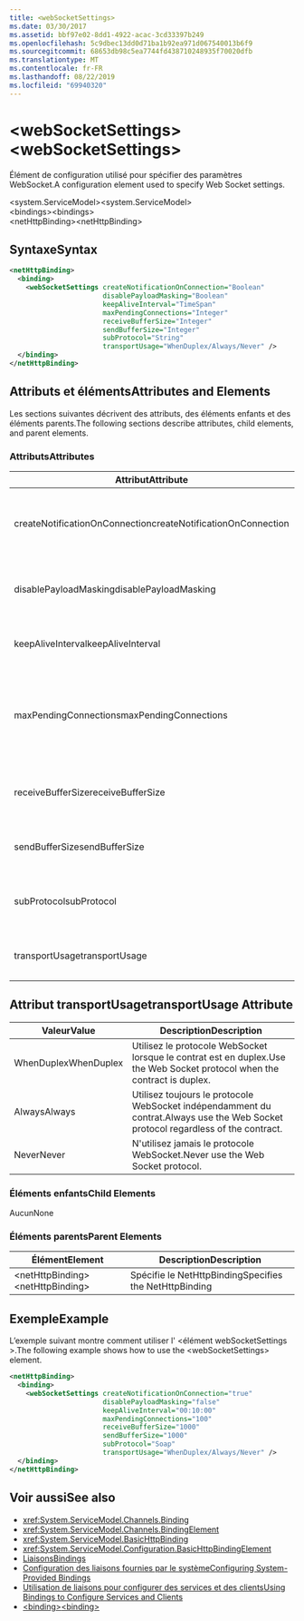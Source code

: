 ```yaml
---
title: <webSocketSettings>
ms.date: 03/30/2017
ms.assetid: bbf97e02-8dd1-4922-acac-3cd33397b249
ms.openlocfilehash: 5c9dbec13dd0d71ba1b92ea971d067540013b6f9
ms.sourcegitcommit: 68653db98c5ea7744fd438710248935f70020dfb
ms.translationtype: MT
ms.contentlocale: fr-FR
ms.lasthandoff: 08/22/2019
ms.locfileid: "69940320"
---
```

# <a name="websocketsettings"></a><span data-ttu-id="ac9a6-101">\<webSocketSettings></span><span class="sxs-lookup"><span data-stu-id="ac9a6-101">\<webSocketSettings></span></span>
<span data-ttu-id="ac9a6-102">Élément de configuration utilisé pour spécifier des paramètres WebSocket.</span><span class="sxs-lookup"><span data-stu-id="ac9a6-102">A configuration element used to specify Web Socket settings.</span></span>  
  
<span data-ttu-id="ac9a6-103">\<system.ServiceModel></span><span class="sxs-lookup"><span data-stu-id="ac9a6-103">\<system.ServiceModel></span></span>  
<span data-ttu-id="ac9a6-104">\<bindings></span><span class="sxs-lookup"><span data-stu-id="ac9a6-104">\<bindings></span></span>  
<span data-ttu-id="ac9a6-105">\<netHttpBinding></span><span class="sxs-lookup"><span data-stu-id="ac9a6-105">\<netHttpBinding></span></span>  
  
## <a name="syntax"></a><span data-ttu-id="ac9a6-106">Syntaxe</span><span class="sxs-lookup"><span data-stu-id="ac9a6-106">Syntax</span></span>  
  
```xml  
<netHttpBinding>
  <binding>
    <webSocketSettings createNotificationOnConnection="Boolean"
                       disablePayloadMasking="Boolean"
                       keepAliveInterval="TimeSpan"
                       maxPendingConnections="Integer"
                       receiveBufferSize="Integer"
                       sendBufferSize="Integer"
                       subProtocol="String"
                       transportUsage="WhenDuplex/Always/Never" />
  </binding>
</netHttpBinding>
```  
  
## <a name="attributes-and-elements"></a><span data-ttu-id="ac9a6-107">Attributs et éléments</span><span class="sxs-lookup"><span data-stu-id="ac9a6-107">Attributes and Elements</span></span>  
 <span data-ttu-id="ac9a6-108">Les sections suivantes décrivent des attributs, des éléments enfants et des éléments parents.</span><span class="sxs-lookup"><span data-stu-id="ac9a6-108">The following sections describe attributes, child elements, and parent elements.</span></span>  
  
### <a name="attributes"></a><span data-ttu-id="ac9a6-109">Attributs</span><span class="sxs-lookup"><span data-stu-id="ac9a6-109">Attributes</span></span>  
  
|<span data-ttu-id="ac9a6-110">Attribut</span><span class="sxs-lookup"><span data-stu-id="ac9a6-110">Attribute</span></span>|<span data-ttu-id="ac9a6-111">Description</span><span class="sxs-lookup"><span data-stu-id="ac9a6-111">Description</span></span>|  
|---------------|-----------------|  
|<span data-ttu-id="ac9a6-112">createNotificationOnConnection</span><span class="sxs-lookup"><span data-stu-id="ac9a6-112">createNotificationOnConnection</span></span>|<span data-ttu-id="ac9a6-113">Spécifie si une notification est envoyée lors de la connexion.</span><span class="sxs-lookup"><span data-stu-id="ac9a6-113">Specifies whether a notification is sent upon connection.</span></span>|  
|<span data-ttu-id="ac9a6-114">disablePayloadMasking</span><span class="sxs-lookup"><span data-stu-id="ac9a6-114">disablePayloadMasking</span></span>|<span data-ttu-id="ac9a6-115">Spécifie si le masquage WebSocket est désactivé.</span><span class="sxs-lookup"><span data-stu-id="ac9a6-115">Specifies whether Web Socket masking is disabled.</span></span>|  
|<span data-ttu-id="ac9a6-116">keepAliveInterval</span><span class="sxs-lookup"><span data-stu-id="ac9a6-116">keepAliveInterval</span></span>|<span data-ttu-id="ac9a6-117">Spécifie l'intervalle de maintien de l'activité.</span><span class="sxs-lookup"><span data-stu-id="ac9a6-117">Specifies the keep alive interval.</span></span>|  
|<span data-ttu-id="ac9a6-118">maxPendingConnections</span><span class="sxs-lookup"><span data-stu-id="ac9a6-118">maxPendingConnections</span></span>|<span data-ttu-id="ac9a6-119">Spécifie le nombre maximal de connexions entrantes en attente de distribution sur le service.</span><span class="sxs-lookup"><span data-stu-id="ac9a6-119">Specifies the maximum number of connections awaiting dispatch on the service.</span></span>|  
|<span data-ttu-id="ac9a6-120">receiveBufferSize</span><span class="sxs-lookup"><span data-stu-id="ac9a6-120">receiveBufferSize</span></span>|<span data-ttu-id="ac9a6-121">Spécifie la taille de la mémoire tampon de réception.</span><span class="sxs-lookup"><span data-stu-id="ac9a6-121">Specifies the size of the receive buffer.</span></span>|  
|<span data-ttu-id="ac9a6-122">sendBufferSize</span><span class="sxs-lookup"><span data-stu-id="ac9a6-122">sendBufferSize</span></span>|<span data-ttu-id="ac9a6-123">Spécifie la taille de la mémoire tampon d'envoi.</span><span class="sxs-lookup"><span data-stu-id="ac9a6-123">Specifies the size of the send buffer.</span></span>|  
|<span data-ttu-id="ac9a6-124">subProtocol</span><span class="sxs-lookup"><span data-stu-id="ac9a6-124">subProtocol</span></span>|<span data-ttu-id="ac9a6-125">Spécifie le sous-protocole WebSocket.</span><span class="sxs-lookup"><span data-stu-id="ac9a6-125">Specifies the Web Socket subprotocol.</span></span>|  
|<span data-ttu-id="ac9a6-126">transportUsage</span><span class="sxs-lookup"><span data-stu-id="ac9a6-126">transportUsage</span></span>|<span data-ttu-id="ac9a6-127">Spécifie quand utiliser WebSocket.</span><span class="sxs-lookup"><span data-stu-id="ac9a6-127">Specifies when to use Web Sockets.</span></span>|  
  
## <a name="transportusage-attribute"></a><span data-ttu-id="ac9a6-128">Attribut transportUsage</span><span class="sxs-lookup"><span data-stu-id="ac9a6-128">transportUsage Attribute</span></span>  
  
|<span data-ttu-id="ac9a6-129">Valeur</span><span class="sxs-lookup"><span data-stu-id="ac9a6-129">Value</span></span>|<span data-ttu-id="ac9a6-130">Description</span><span class="sxs-lookup"><span data-stu-id="ac9a6-130">Description</span></span>|  
|-----------|-----------------|  
|<span data-ttu-id="ac9a6-131">WhenDuplex</span><span class="sxs-lookup"><span data-stu-id="ac9a6-131">WhenDuplex</span></span>|<span data-ttu-id="ac9a6-132">Utilisez le protocole WebSocket lorsque le contrat est en duplex.</span><span class="sxs-lookup"><span data-stu-id="ac9a6-132">Use the Web Socket protocol when the contract is duplex.</span></span>|  
|<span data-ttu-id="ac9a6-133">Always</span><span class="sxs-lookup"><span data-stu-id="ac9a6-133">Always</span></span>|<span data-ttu-id="ac9a6-134">Utilisez toujours le protocole WebSocket indépendamment du contrat.</span><span class="sxs-lookup"><span data-stu-id="ac9a6-134">Always use the Web Socket protocol regardless of the contract.</span></span>|  
|<span data-ttu-id="ac9a6-135">Never</span><span class="sxs-lookup"><span data-stu-id="ac9a6-135">Never</span></span>|<span data-ttu-id="ac9a6-136">N'utilisez jamais le protocole WebSocket.</span><span class="sxs-lookup"><span data-stu-id="ac9a6-136">Never use the Web Socket protocol.</span></span>|  
  
### <a name="child-elements"></a><span data-ttu-id="ac9a6-137">Éléments enfants</span><span class="sxs-lookup"><span data-stu-id="ac9a6-137">Child Elements</span></span>  
 <span data-ttu-id="ac9a6-138">Aucun</span><span class="sxs-lookup"><span data-stu-id="ac9a6-138">None</span></span>  
  
### <a name="parent-elements"></a><span data-ttu-id="ac9a6-139">Éléments parents</span><span class="sxs-lookup"><span data-stu-id="ac9a6-139">Parent Elements</span></span>  
  
|<span data-ttu-id="ac9a6-140">Élément</span><span class="sxs-lookup"><span data-stu-id="ac9a6-140">Element</span></span>|<span data-ttu-id="ac9a6-141">Description</span><span class="sxs-lookup"><span data-stu-id="ac9a6-141">Description</span></span>|  
|-------------|-----------------|  
|<span data-ttu-id="ac9a6-142">\<netHttpBinding></span><span class="sxs-lookup"><span data-stu-id="ac9a6-142">\<netHttpBinding></span></span>|<span data-ttu-id="ac9a6-143">Spécifie le NetHttpBinding</span><span class="sxs-lookup"><span data-stu-id="ac9a6-143">Specifies the NetHttpBinding</span></span>|  
  
## <a name="example"></a><span data-ttu-id="ac9a6-144">Exemple</span><span class="sxs-lookup"><span data-stu-id="ac9a6-144">Example</span></span>  
 <span data-ttu-id="ac9a6-145">L’exemple suivant montre comment utiliser l' \<élément webSocketSettings >.</span><span class="sxs-lookup"><span data-stu-id="ac9a6-145">The following example shows how to use the \<webSocketSettings> element.</span></span>  
  
```xml  
<netHttpBinding>
  <binding>
    <webSocketSettings createNotificationOnConnection="true"
                       disablePayloadMasking="false"
                       keepAliveInterval="00:10:00"
                       maxPendingConnections="100"
                       receiveBufferSize="1000"
                       sendBufferSize="1000"
                       subProtocol="Soap"
                       transportUsage="WhenDuplex/Always/Never" />
  </binding>
</netHttpBinding>
```  
  
## <a name="see-also"></a><span data-ttu-id="ac9a6-146">Voir aussi</span><span class="sxs-lookup"><span data-stu-id="ac9a6-146">See also</span></span>

- <xref:System.ServiceModel.Channels.Binding>
- <xref:System.ServiceModel.Channels.BindingElement>
- <xref:System.ServiceModel.BasicHttpBinding>
- <xref:System.ServiceModel.Configuration.BasicHttpBindingElement>
- [<span data-ttu-id="ac9a6-147">Liaisons</span><span class="sxs-lookup"><span data-stu-id="ac9a6-147">Bindings</span></span>](../../../wcf/bindings.md)
- [<span data-ttu-id="ac9a6-148">Configuration des liaisons fournies par le système</span><span class="sxs-lookup"><span data-stu-id="ac9a6-148">Configuring System-Provided Bindings</span></span>](../../../wcf/feature-details/configuring-system-provided-bindings.md)
- [<span data-ttu-id="ac9a6-149">Utilisation de liaisons pour configurer des services et des clients</span><span class="sxs-lookup"><span data-stu-id="ac9a6-149">Using Bindings to Configure Services and Clients</span></span>](../../../wcf/using-bindings-to-configure-services-and-clients.md)
- [<span data-ttu-id="ac9a6-150">\<binding></span><span class="sxs-lookup"><span data-stu-id="ac9a6-150">\<binding></span></span>](../../../misc/binding.md)
